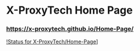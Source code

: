 # X-ProxyTech Home Page

### https://x-proxytech.github.io/Home-Page/

[!Status for X-ProxyTech/Home-Page](https://img.shields.io/github/deployments/X-ProxyTech/Home-Page/github-pages?label=Stater)]
